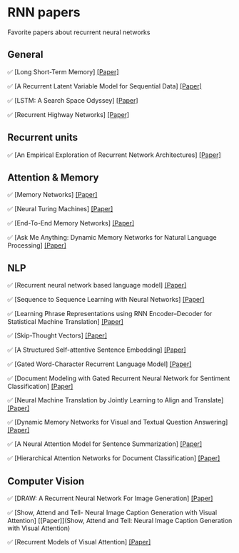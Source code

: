 # RNN papers
Favorite papers about recurrent neural networks

## General
:white_check_mark: [Long Short-Term Memory] [[Paper]](http://dl.acm.org/citation.cfm?id=1246450)

:white_check_mark: [A Recurrent Latent Variable Model for Sequential Data] [[Paper]](https://arxiv.org/pdf/1506.02216.pdf)

:white_check_mark: [LSTM: A Search Space Odyssey] [[Paper]](https://arxiv.org/pdf/1503.04069.pdf)

:white_check_mark: [Recurrent Highway Networks] [[Paper]](https://arxiv.org/pdf/1607.03474.pdf)


## Recurrent units
:white_check_mark: [An Empirical Exploration of Recurrent Network Architectures] [[Paper]](http://proceedings.mlr.press/v37/jozefowicz15.pdf)


## Attention & Memory
:white_check_mark: [Memory Networks] [[Paper]](https://arxiv.org/pdf/1410.3916.pdf)

:white_check_mark: [Neural Turing Machines] [[Paper]](https://arxiv.org/pdf/1410.5401.pdf)

:white_check_mark: [End-To-End Memory Networks] [[Paper]](https://arxiv.org/pdf/1503.08895.pdf)

:white_check_mark: [Ask Me Anything: Dynamic Memory Networks for Natural Language Processing] [[Paper]](https://arxiv.org/pdf/1506.07285.pdf)


## NLP
:white_check_mark: [Recurrent neural network based language model] [[Paper]](http://www.fit.vutbr.cz/research/groups/speech/publi/2010/mikolov_interspeech2010_IS100722.pdf)

:white_check_mark: [Sequence to Sequence Learning with Neural Networks] [[Paper]](https://papers.nips.cc/paper/5346-sequence-to-sequence-learning-with-neural-networks.pdf)

:white_check_mark: [Learning Phrase Representations using RNN Encoder–Decoder for Statistical Machine Translation] [[Paper]](https://arxiv.org/pdf/1406.1078.pdf)

:white_check_mark: [Skip-Thought Vectors] [[Paper]](https://arxiv.org/pdf/1506.06726.pdf)

:white_check_mark: [A Structured Self-attentive Sentence Embedding] [[Paper]](https://arxiv.org/pdf/1703.03130.pdf)

:white_check_mark: [Gated Word-Character Recurrent Language Model] [[Paper]](https://arxiv.org/pdf/1606.01700.pdf)

:white_check_mark: [Document Modeling with Gated Recurrent Neural Network for Sentiment Classification] [[Paper]](http://www.emnlp2015.org/proceedings/EMNLP/pdf/EMNLP167.pdf)

:white_check_mark: [Neural Machine Translation by Jointly Learning to Align and Translate] [[Paper]](https://arxiv.org/pdf/1409.0473.pdf)

:white_check_mark: [Dynamic Memory Networks for Visual and Textual Question Answering] [[Paper]](https://arxiv.org/pdf/1603.01417.pdf)

:white_check_mark: [A Neural Attention Model for Sentence Summarization] [[Paper]](https://www.aclweb.org/anthology/D/D15/D15-1044.pdf)

:white_check_mark: [Hierarchical Attention Networks for Document Classification] [[Paper]](https://www.cs.cmu.edu/~diyiy/docs/naacl16.pdf)



## Computer Vision
:white_check_mark: [DRAW: A Recurrent Neural Network For Image Generation] [[Paper]](https://arxiv.org/pdf/1502.04623.pdf)

:white_check_mark: [Show, Attend and Tell- Neural Image Caption Generation with Visual Attention] [[Paper]](Show, Attend and Tell: Neural Image Caption Generation with Visual Attention)

:white_check_mark: [Recurrent Models of Visual Attention] [[Paper]](https://papers.nips.cc/paper/5542-recurrent-models-of-visual-attention.pdf)
